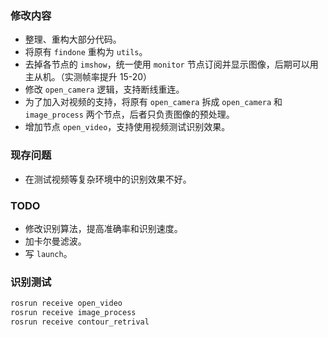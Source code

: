 ### 修改内容

- 整理、重构大部分代码。
- 将原有 `findone` 重构为 `utils`。
- 去掉各节点的 `imshow`，统一使用 `monitor` 节点订阅并显示图像，后期可以用主从机。（实测帧率提升 15-20）
- 修改 `open_camera` 逻辑，支持断线重连。
- 为了加入对视频的支持，将原有 `open_camera` 拆成 `open_camera` 和 `image_process` 两个节点，后者只负责图像的预处理。
- 增加节点 `open_video`，支持使用视频测试识别效果。

### 现存问题

- 在测试视频等复杂环境中的识别效果不好。

### TODO

- 修改识别算法，提高准确率和识别速度。
- 加卡尔曼滤波。
- 写 `launch`。

### 识别测试

```bash
rosrun receive open_video
rosrun receive image_process
rosrun receive contour_retrival
```